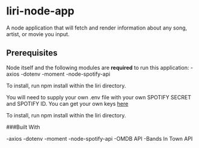 # liri-node-app

A node application that will fetch and render information about any song, artist, or movie you input. 

## Prerequisites

Node itself and the following modules are **required** to run this application: 
-axios
-dotenv
-moment
-node-spotify-api

To install, run npm install within the liri directory.



You will need to supply your own .env file with your own SPOTIFY SECRET and SPOTIFY ID. You can get your own keys [here](https://developer.spotify.com/dashboard/)

To install, run npm install within the liri directory.


###Built With

-axios
-dotenv
-moment
-node-spotify-api
-OMDB API
-Bands In Town API

